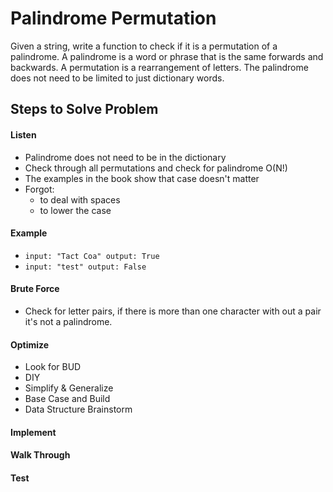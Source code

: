 # Palindrome Permutation

Given a string, write a function to check if it is a permutation of a palindrome. A palindrome is a word or phrase that
is the same forwards and backwards. A permutation is a rearrangement of letters. The palindrome does not need to be
limited to just dictionary words.

## Steps to Solve Problem
#### Listen
- Palindrome does not need to be in the dictionary
- Check through all permutations and check for palindrome O(N!)
- The examples in the book show that case doesn't matter
- Forgot:
    - to deal with spaces
    - to lower the case
#### Example
- `input: "Tact Coa" output: True`
- `input: "test" output: False`
#### Brute Force
- Check for letter pairs, if there is more than one character with out a pair it's not a palindrome.
#### Optimize
- Look for BUD
- DIY
- Simplify & Generalize
- Base Case and Build
- Data Structure Brainstorm

#### Implement
#### Walk Through
#### Test
